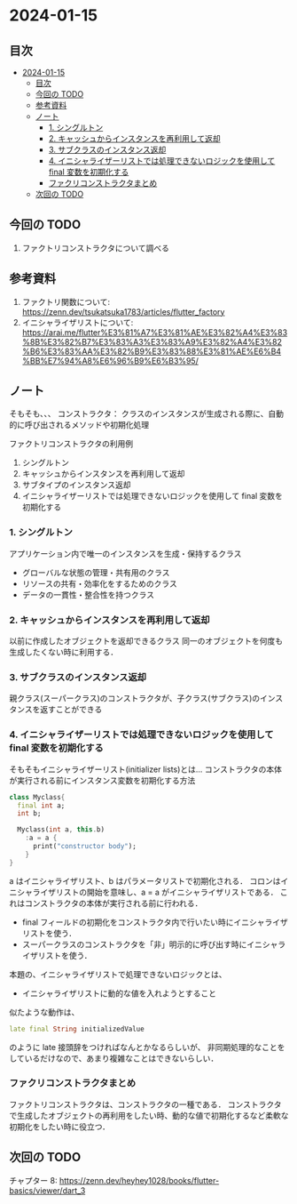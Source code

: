 # 2024-01-15

## 目次

- [2024-01-15](#2024-01-15)
  - [目次](#目次)
  - [今回の TODO](#今回の-todo)
  - [参考資料](#参考資料)
  - [ノート](#ノート)
    - [1. シングルトン](#1-シングルトン)
    - [2. キャッシュからインスタンスを再利用して返却](#2-キャッシュからインスタンスを再利用して返却)
    - [3. サブクラスのインスタンス返却](#3-サブクラスのインスタンス返却)
    - [4. イニシャライザーリストでは処理できないロジックを使用して final 変数を初期化する](#4-イニシャライザーリストでは処理できないロジックを使用して-final-変数を初期化する)
    - [ファクリコンストラクタまとめ](#ファクリコンストラクタまとめ)
  - [次回の TODO](#次回の-todo)

## 今回の TODO

1. ファクトリコンストラクタについて調べる

## 参考資料

1. ファクトリ関数について: https://zenn.dev/tsukatsuka1783/articles/flutter_factory
2. イニシャライザリストについて: https://arai.me/flutter%E3%81%A7%E3%81%AE%E3%82%A4%E3%83%8B%E3%82%B7%E3%83%A3%E3%83%A9%E3%82%A4%E3%82%B6%E3%83%AA%E3%82%B9%E3%83%88%E3%81%AE%E6%B4%BB%E7%94%A8%E6%96%B9%E6%B3%95/

## ノート

そもそも、、、
コンストラクタ： クラスのインスタンスが生成される際に、自動的に呼び出されるメソッドや初期化処理

ファクトリコンストラクタの利用例

1. シングルトン
2. キャッシュからインスタンスを再利用して返却
3. サブタイプのインスタンス返却
4. イニシャライザーリストでは処理できないロジックを使用して final 変数を初期化する

### 1. シングルトン

アプリケーション内で唯一のインスタンスを生成・保持するクラス

- グローバルな状態の管理・共有用のクラス
- リソースの共有・効率化をするためのクラス
- データの一貫性・整合性を持つクラス

### 2. キャッシュからインスタンスを再利用して返却

以前に作成したオブジェクトを返却できるクラス
同一のオブジェクトを何度も生成したくない時に利用する．

### 3. サブクラスのインスタンス返却

親クラス(スーパークラス)のコンストラクタが、子クラス(サブクラス)のインスタンスを返すことができる

### 4. イニシャライザーリストでは処理できないロジックを使用して final 変数を初期化する

そもそもイニシャライザーリスト(initializer lists)とは...
コンストラクタの本体が実行される前にインスタンス変数を初期化する方法

```dart
class Myclass{
  final int a;
  int b;

  Myclass(int a, this.b)
    :a = a {
      print("constructor body");
    }
}
```

a はイニシャライザリスト、b はパラメータリストで初期化される．
コロンはイニシャライザリストの開始を意味し、a = a がイニシャライザリストである．
これはコンストラクタの本体が実行される前に行われる．

- final フィールドの初期化をコンストラクタ内で行いたい時にイニシャライザリストを使う．
- スーパークラスのコンストラクタを「非」明示的に呼び出す時にイニシャライザリストを使う．

本題の、イニシャライザリストで処理できないロジックとは、

- イニシャライザリストに動的な値を入れようとすること

似たような動作は、

```dart
late final String initializedValue
```

のように late 接頭辞をつければなんとかなるらしいが、
非同期処理的なことをしているだけなので、あまり複雑なことはできないらしい．

### ファクリコンストラクタまとめ

ファクトリコンストラクタは、コンストラクタの一種である．
コンストラクタで生成したオブジェクトの再利用をしたい時、動的な値で初期化するなど柔軟な初期化をしたい時に役立つ．

## 次回の TODO

チャプター 8: https://zenn.dev/heyhey1028/books/flutter-basics/viewer/dart_3
